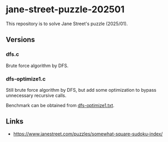 # jane-street-puzzle-202501

This repository is to solve Jane Street's puzzle (2025/01).

## Versions

### dfs.c

Brute force algorithm by DFS.

### dfs-optimize1.c

Still brute force algorithm by DFS, but add some optimization to bypass unnecessary recursive calls.

Benchmark can be obtained from [dfs-optimize1.txt](https://github.com/gslin/jane-street-puzzle-202501/blob/master/dfs-optimize1.txt).

## Links

* https://www.janestreet.com/puzzles/somewhat-square-sudoku-index/
